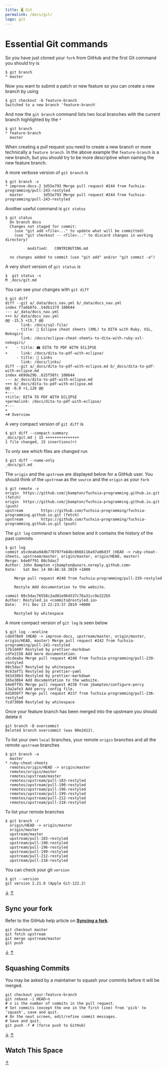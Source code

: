 ```yaml
---
title: 🖥️ Git
permalink: /docs/git/
logo: git
---
```


# Essential Git commands

So you have just cloned your `fork` from GitHub and the first Git command you
should try is

```
$ git branch
* master
```

Now you want to submit a patch or new feature so you can create a new branch by
using

```
$ git checkout -b feature-branch
Switched to a new branch 'feature-branch'
```

And now the `git branch` command lists two local branches with the current
branch highlighted by the `*`

```
$ git branch
* feature-branch
  master
```

When creating a pull request you need to create a new branch or more technically
a `feature branch`. In the above example the `feature-branch` is a new branch,
but you should try to be more descriptive when naming the new feature branch.

A more verbose version of `git branch` is

```
$ git branch -v
* improve-docs-2 3d55e793 Merge pull request #244 from fuchsia-programming/pull-243-restyled
  master         3d55e793 Merge pull request #244 from fuchsia-programming/pull-243-restyled
```

Another useful command is `git status`

```
$ git status
  On branch docs
  Changes not staged for commit:
    (use "git add <file>..." to update what will be committed)
    (use "git checkout -- <file>..." to discard changes in working directory)

          modified:   CONTRIBUTING.md

  no changes added to commit (use "git add" and/or "git commit -a")
```

A very short version of `git status` is

```
$  git status -s
M _docs/git.md
```

You can see your changes with `git diff`

```
$ git diff
diff --git a/_data/docs_nav.yml b/_data/docs_nav.yml
index f7abb8fe..54db1374 100644
--- a/_data/docs_nav.yml
+++ b/_data/docs_nav.yml
@@ -15,5 +15,7 @@
       link: /docs/sql-file/
     - title: 📄 Eclipse cheat sheets (XML) to DITA with Ruby, XSL, Nokogiri
       link: /docs/eclipse-cheat-sheets-to-dita-with-ruby-xsl-nokogiri/
+    - title: 🖨️ DITA TO PDF WITH ECLIPSE
+      link: /docs/dita-to-pdf-with-eclipse/
     - title: 🔗 Links
       link: /docs/links/
diff --git a/_docs/dita-to-pdf-with-eclipse.md b/_docs/dita-to-pdf-with-eclipse.md
index e69de29b..b15f58fc 100644
--- a/_docs/dita-to-pdf-with-eclipse.md
+++ b/_docs/dita-to-pdf-with-eclipse.md
@@ -0,0 +1,126 @@
+---
+title: DITA TO PDF WITH ECLIPSE
+permalink: /docs/dita-to-pdf-with-eclipse/
+---
+
+# Overview
```

A very compact version of `git diff` is

```
$ git diff --compact-summary
_docs/git.md | 15 +++++++++++++++
1 file changed, 15 insertions(+)
```

To only see which files are changed run

```
$ git diff --name-only
_docs/git.md
```

The `origin` and the `upstream` are displayed below for a GitHub user. You
should think of the `upstream` as the `source` and the `origin` as your `fork`

```
$ git remote -v
origin  https://github.com/jbampton/fuchsia-programming.github.io.git (fetch)
origin  https://github.com/jbampton/fuchsia-programming.github.io.git (push)
upstream        https://github.com/fuchsia-programming/fuchsia-programming.github.io.git (fetch)
upstream        https://github.com/fuchsia-programming/fuchsia-programming.github.io.git (push)
```

The `git log` command is shown below and it contains the history of the past
commits

```
$ git log
commit a5cdeaba94db770797fe84bc8666116a97a06d3f (HEAD -> ruby-cheat-sheets, upstream/master, origin/master, origin/HEAD, master)
Merge: b4e0ff91 08c5dac7
Author: John Bampton <jbampton@users.noreply.github.com>
Date:   Sat Dec 14 08:46:16 2019 +1000

    Merge pull request #240 from fuchsia-programming/pull-239-restyled

    Restyle Add documentation to the website.

commit 08c5dac76558c2ad01e964537c76a31cc9e222b5
Author: Restyled.io <commits@restyled.io>
Date:   Fri Dec 13 22:23:37 2019 +0000

    Restyled by whitespace
```

A more compact version of `git log` is seen below

```
$ git log --oneline
cde978e9 (HEAD -> improve-docs, upstream/master, origin/master, origin/HEAD, master) Merge pull request #242 from fuchsia-programming/pull-241-restyled
17b1d497 Restyled by prettier-markdown
cdfe2158 Add more documentation.
a5cdeaba Merge pull request #240 from fuchsia-programming/pull-239-restyled
08c5dac7 Restyled by whitespace
9c63aff1 Restyled by prettier-yaml
561d38b3 Restyled by prettier-markdown
1b5e30b4 Add documentation to the website.
b4e0ff91 Merge pull request #238 from jbampton/configure-percy
13a2afe3 Add percy config file.
6d1050f7 Merge pull request #237 from fuchsia-programming/pull-236-restyled
fcd730b0 Restyled by whitespace
```

Once your feature branch has been merged into the upstream you should delete it

```
git branch -D overcommit
Deleted branch overcommit (was 00e2413).
```

To list your own `local` branches, your remote `origin` branches and all the
remote `upstream` branches

```
$ git branch -a
  master
* ruby-cheat-sheets
  remotes/origin/HEAD -> origin/master
  remotes/origin/master
  remotes/upstream/master
  remotes/upstream/pull-183-restyled
  remotes/upstream/pull-190-restyled
  remotes/upstream/pull-196-restyled
  remotes/upstream/pull-199-restyled
  remotes/upstream/pull-212-restyled
  remotes/upstream/pull-218-restyled
```

To list your remote branches

```
$ git branch -r
  origin/HEAD -> origin/master
  origin/master
  upstream/master
  upstream/pull-183-restyled
  upstream/pull-190-restyled
  upstream/pull-196-restyled
  upstream/pull-199-restyled
  upstream/pull-212-restyled
  upstream/pull-218-restyled
```

You can check your git `version`

```
$ git --version
git version 2.21.0 (Apple Git-122.2)
```

[&#8595;](#watch-this-space) [&#8593;](#git)

## Sync your fork

Refer to the GitHub help article on
**[Syncing a fork](https://help.github.com/articles/syncing-a-fork/)**.

```
git checkout master
git fetch upstream
git merge upstream/master
git push
```

[&#8595;](#watch-this-space) [&#8593;](#git)

## Squashing Commits

You may be asked by a maintainer to squash your commits before it will be
merged.

```
git checkout your-feature-branch
git rebase -i HEAD~n
# n is the number of commits in the pull request.
# Set commits (except the one in the first line) from 'pick' to 'squash', save and quit.
# On the next screen, edit/refine commit messages.
# Save and quit.
git push -f # (force push to GitHub)
```

[&#8595;](#watch-this-space) [&#8593;](#git)

## Watch This Space

[&#8593;](#git)
